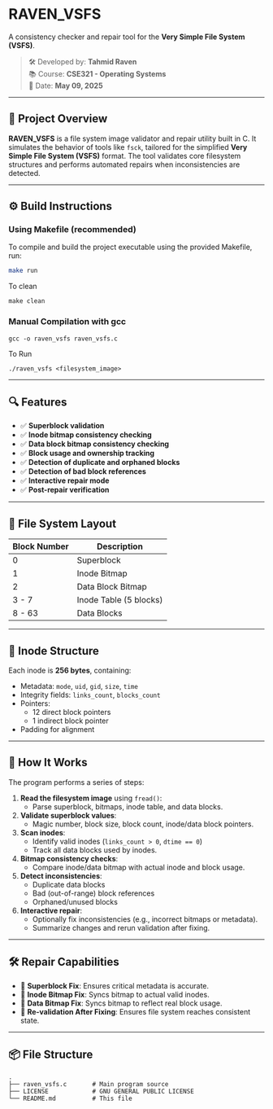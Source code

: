 # RAVEN_VSFS

A consistency checker and repair tool for the **Very Simple File System (VSFS)**.

> 🛠️ Developed by: **Tahmid Raven**  
> 📚 Course: **CSE321 - Operating Systems**  
> 📅 Date: **May 09, 2025**

---

## 📝 Project Overview

**RAVEN_VSFS** is a file system image validator and repair utility built in C. It simulates the behavior of tools like `fsck`, tailored for the simplified **Very Simple File System (VSFS)** format. The tool validates core filesystem structures and performs automated repairs when inconsistencies are detected.

---

## ⚙️ Build Instructions

### Using Makefile (recommended)

To compile and build the project executable using the provided Makefile, run:

```bash
make run
```

To clean 
```
make clean
```

### Manual Compilation with gcc

```
gcc -o raven_vsfs raven_vsfs.c
```

To Run
```
./raven_vsfs <filesystem_image>
```

---

## 🔍 Features

- ✅ **Superblock validation**
- ✅ **Inode bitmap consistency checking**
- ✅ **Data block bitmap consistency checking**
- ✅ **Block usage and ownership tracking**
- ✅ **Detection of duplicate and orphaned blocks**
- ✅ **Detection of bad block references**
- ✅ **Interactive repair mode**
- ✅ **Post-repair verification**

---

## 🧱 File System Layout

| Block Number | Description            |
|--------------|------------------------|
| 0            | Superblock             |
| 1            | Inode Bitmap           |
| 2            | Data Block Bitmap      |
| 3 - 7        | Inode Table (5 blocks) |
| 8 - 63       | Data Blocks            |

---

## 🧾 Inode Structure

Each inode is **256 bytes**, containing:

- Metadata: `mode`, `uid`, `gid`, `size`, `time`
- Integrity fields: `links_count`, `blocks_count`
- Pointers:
  - 12 direct block pointers
  - 1 indirect block pointer
- Padding for alignment

---

## 🚀 How It Works

The program performs a series of steps:

1. **Read the filesystem image** using `fread()`:
   - Parse superblock, bitmaps, inode table, and data blocks.
2. **Validate superblock values**:
   - Magic number, block size, block count, inode/data block pointers.
3. **Scan inodes**:
   - Identify valid inodes (`links_count > 0`, `dtime == 0`)
   - Track all data blocks used by inodes.
4. **Bitmap consistency checks**:
   - Compare inode/data bitmap with actual inode and block usage.
5. **Detect inconsistencies**:
   - Duplicate data blocks
   - Bad (out-of-range) block references
   - Orphaned/unused blocks
6. **Interactive repair**:
   - Optionally fix inconsistencies (e.g., incorrect bitmaps or metadata).
   - Summarize changes and rerun validation after fixing.

---

## 🛠️ Repair Capabilities

- 🔧 **Superblock Fix**: Ensures critical metadata is accurate.
- 🔧 **Inode Bitmap Fix**: Syncs bitmap to actual valid inodes.
- 🔧 **Data Bitmap Fix**: Syncs bitmap to reflect real block usage.
- 🔄 **Re-validation After Fixing**: Ensures file system reaches consistent state.

---

## 📦 File Structure

```plaintext
.
├── raven_vsfs.c       # Main program source
├── LICENSE            # GNU GENERAL PUBLIC LICENSE
└── README.md          # This file
